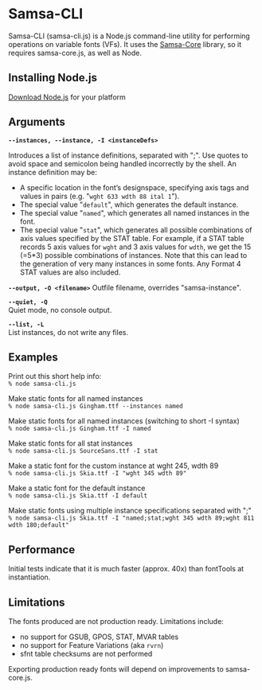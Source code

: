 # Samsa-CLI

Samsa-CLI (samsa-cli.js) is a Node.js command-line utility for performing operations on variable fonts (VFs). It uses the [Samsa-Core](samsa-core.js) library, so it requires samsa-core.js, as well as Node.

## Installing Node.js
[Download Node.js](https://nodejs.org/en/download/) for your platform

## Arguments

**`--instances, --instance, -I <instanceDefs>`**

  Introduces a list of instance definitions, separated with ";". Use quotes 
  to avoid space and semicolon being handled incorrectly by the shell. An
  instance definition may be:
  
* A specific location in the font’s designspace, specifying axis tags and values in pairs (e.g. "`wght 633 wdth 88 ital 1`").
* The special value "`default`", which generates the default instance.
* The special value "`named`", which generates all named instances in the font.
* The special value "`stat`", which generates all possible combinations of axis values specified by the STAT table. For example, if a STAT table records 5 axis values for `wght` and 3 axis values for `wdth`, we get the 15 (=5*3) possible combinations of instances. Note that this can lead to the generation of very many instances in some fonts. Any Format 4 STAT values are also included.

**`--output, -O <filename>`**
Outfile filename, overrides "samsa-instance".

**`--quiet, -Q`**  
Quiet mode, no console output.

**`--list, -L`**  
List instances, do not write any files.

## Examples

Print out this short help info:  
`% node samsa-cli.js`

Make static fonts for all named instances  
`% node samsa-cli.js Gingham.ttf --instances named`

Make static fonts for all named instances (switching to short -I syntax)  
`% node samsa-cli.js Gingham.ttf -I named`

Make static fonts for all stat instances  
`% node samsa-cli.js SourceSans.ttf -I stat`

Make a static font for the custom instance at wght 245, wdth 89  
`% node samsa-cli.js Skia.ttf -I "wght 345 wdth 89"`

Make a static font for the default instance  
`% node samsa-cli.js Skia.ttf -I default`

Make static fonts using multiple instance specifications separated with ";"  
`% node samsa-cli.js Skia.ttf -I "named;stat;wght 345 wdth 89;wght 811 wdth 180;default"`

## Performance

Initial tests indicate that it is much faster (approx. 40x) than fontTools at instantiation.

## Limitations
The fonts produced are not production ready. Limitations include:

* no support for GSUB, GPOS, STAT, MVAR tables
* no support for Feature Variations (aka `rvrn`)
* sfnt table checksums are not performed

Exporting production ready fonts will depend on improvements to samsa-core.js.
